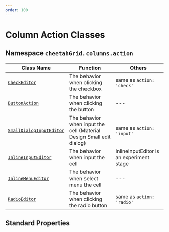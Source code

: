 ```yaml
---
order: 100
---
```


# Column Action Classes

## Namespace `cheetahGrid.columns.action`

| Class Name                 | Function                                                             | Others                                   |
| -------------------------- | -------------------------------------------------------------------- | ---------------------------------------- |
| [`CheckEditor`]            | The behavior when clicking the checkbox                              | same as `action: 'check'`                |
| [`ButtonAction`]           | The behavior when clicking the button                                | ---                                      |
| [`SmallDialogInputEditor`] | The behavior when input the cell (Material Design Small edit dialog) | same as `action: 'input'`                |
| [`InlineInputEditor`]      | The behavior when input the cell                                     | InlineInputEditor is an experiment stage |
| [`InlineMenuEditor`]       | The behavior when select menu the cell                               | ---                                      |
| [`RadioEditor`]            | The behavior when clicking the radio button                          | same as `action: 'radio'`                |

[`checkeditor`]: ./CheckEditor.md
[`buttonaction`]: ./ButtonAction.md
[`smalldialoginputeditor`]: ./SmallDialogInputEditor.md
[`inlineinputeditor`]: ./InlineInputEditor.md
[`inlinemenueditor`]: ./InlineMenuEditor.md
[`radioeditor`]: ./RadioEditor.md

## Standard Properties
